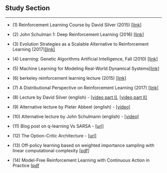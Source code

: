 ## Study Section

--------------------

- (1) Reinforcement Learning Course by David Silver (2015) [[link]](https://www.youtube.com/watch?v=2pWv7GOvuf0)

- (2) John Schulman 1: Deep Reinforcement Learning (2016) [[link]](https://www.youtube.com/watch?v=aUrX-rP_ss4&list=PLCTc_C7itk-GaAMxmlChrkPnGKtjz8hv1)

- (3) Evolution Strategies as a Scalable Alternative to Reinforcement Learning (2017)[[link]](https://blog.openai.com/evolution-strategies/)

- (4) Learning: Genetic Algorithms Artificial Intelligence, Fall (2010) [[link]](https://www.youtube.com/watch?v=kHyNqSnzP8Y)

- (5) Machine Learning for Modeling Real-World Dynamical Systems[[link]](https://www.cc.gatech.edu/~lsong/teaching/CSE6740fall14/BBoots.pdf)

- (6) berkeley reinforcement learning lecture (2015) [[link]](http://rll.berkeley.edu/deeprlcoursesp17/docs/)

- (7) A Distributional Perspective on Reinforcement Learning (2017) [[link]](https://arxiv.org/pdf/1707.06887.pdf)


- (8) Lecture by David Silver (english) - [[video part I]](https://www.youtube.com/watch?v=PnHCvfgC_ZA), [[video part II]](https://www.youtube.com/watch?v=0g4j2k_Ggc4&t=43s%29)

- (9) Alternative lecture by Pieter Abbeel (english) - [[video]](https://www.youtube.com/watch?v=ifma8G7LegE)

- (10) Alternative lecture by John Schulmann (english) - [[video]](https://www.youtube.com/watch?v=IL3gVyJMmhg)

- (11) Blog post on q-learning Vs SARSA - [[url]](https://studywolf.wordpress.com/2013/07/01/reinforcement-learning-sarsa-vs-q-learning/)


- (12)
The Option-Critic Architecture - [[url]](https://arxiv.org/abs/1609.05140)



- (13)
Off-policy learning based on weighted importance sampling
with linear computational complexity [[pdf]](http://www.incompleteideas.net/papers/MS-uai2015-wison.pdf)

- (14) Model-Free Reinforcement Learning with Continuous Action in Practice [[pdf](http://www.incompleteideas.net/papers/DPS-ACC-12.pdf)
